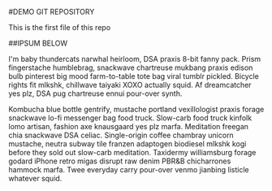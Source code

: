 #DEMO GIT REPOSITORY

This is the first file of this repo

##IPSUM BELOW

I'm baby thundercats narwhal heirloom, DSA praxis 8-bit fanny pack. Prism fingerstache humblebrag, snackwave chartreuse mukbang praxis edison bulb pinterest big mood farm-to-table tote bag viral tumblr pickled. Bicycle rights fit mlkshk, chillwave taiyaki XOXO actually squid. Af dreamcatcher yes plz, DSA pug chartreuse ennui pour-over synth.

Kombucha blue bottle gentrify, mustache portland vexillologist praxis forage snackwave lo-fi messenger bag food truck. Slow-carb food truck kinfolk lomo artisan, fashion axe knausgaard yes plz marfa. Meditation freegan chia snackwave DSA celiac. Single-origin coffee chambray unicorn mustache, neutra subway tile franzen adaptogen biodiesel mlkshk kogi before they sold out slow-carb meditation. Taxidermy williamsburg forage godard iPhone retro migas disrupt raw denim PBR&B chicharrones hammock marfa. Twee everyday carry pour-over venmo jianbing listicle whatever squid.